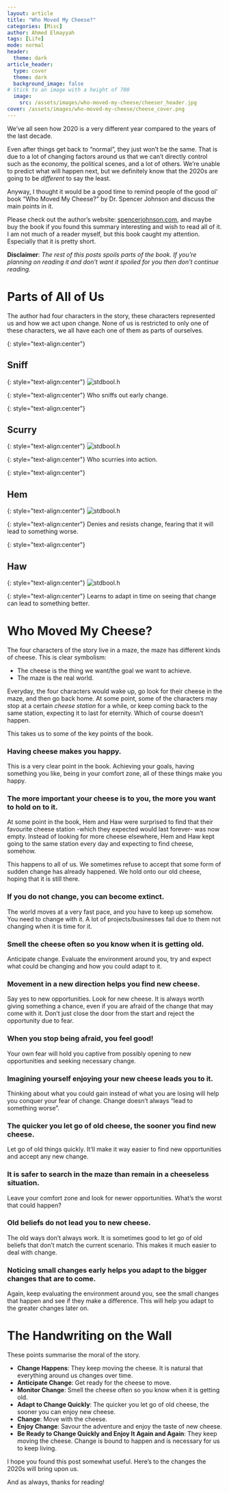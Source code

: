 ```yaml
---
layout: article
title: "Who Moved My Cheese?" 
categories: [Misc]
author: Ahmed Elmayyah
tags: [Life]
mode: normal 
header:
  theme: dark
article_header:
  type: cover 
  theme: dark
  background_image: false
# Stick to an image with a height of 700
  image:
    src: /assets/images/who-moved-my-cheese/cheeser_header.jpg
cover: /assets/images/who-moved-my-cheese/cheese_cover.png
---
```


We’ve all seen how 2020 is a very different year compared to the years of the last decade.

Even after things get back to “normal”, they just won’t be the same. That is due to a lot of changing factors around us that we can’t directly control such as the economy, the political scenes, and a lot of others. We’re unable to predict what will happen next, but we definitely know that the 2020s are going to be _different_ to say the least.

<!--more-->

Anyway, I thought it would be a good time to remind people of the good ol’ book “Who Moved My Cheese?” by Dr. Spencer Johnson and discuss the main points in it.

Please check out the author’s website: [spencerjohnson.com](http://spencerjohnson.com/), and maybe buy the book if you found this summary interesting and wish to read all of it.
I am not much of a reader myself, but this book caught my attention. Especially that it is pretty short.

**Disclaimer**: _The rest of this posts spoils parts of the book. If you’re planning on reading it and don’t want it spoiled for you then don’t continue reading._

# Parts of All of Us

The author had four characters in the story, these characters represented us and how we act upon change. None of us is restricted to only one of these characters, we all have each one of them as parts of ourselves.

{: style="text-align:center"}
## Sniff

{: style="text-align:center"}
![stdbool.h](/assets/images/who-moved-my-cheese/sniff.png)

{: style="text-align:center"}
Who sniffs out early change.

{: style="text-align:center"}
## Scurry

{: style="text-align:center"}
![stdbool.h](/assets/images/who-moved-my-cheese/scurry.png)

{: style="text-align:center"}
Who scurries into action.

{: style="text-align:center"}
## Hem 

{: style="text-align:center"}
![stdbool.h](/assets/images/who-moved-my-cheese/hem.png)

{: style="text-align:center"}
Denies and resists change, fearing that it will lead to something worse.

{: style="text-align:center"}
## Haw 

{: style="text-align:center"}
![stdbool.h](/assets/images/who-moved-my-cheese/haw.png)

{: style="text-align:center"}
Learns to adapt in time on seeing that change can lead to something better.


# Who Moved My Cheese?

The four characters of the story live in a maze, the maze has different kinds of cheese. This is clear symbolism:

- The cheese is the thing we want/the goal we want to achieve.
- The maze is the real world.

Everyday, the four characters would wake up, go look for their cheese in the maze, and then go back home. At some point, some of the characters may stop at a certain _cheese station_ for a while, or keep coming back to the same station, expecting it to last for eternity. Which of course doesn’t happen.

This takes us to some of the key points of the book.

### Having cheese makes you happy.

This is a very clear point in the book. Achieving your goals, having something you like, being in your comfort zone, all of these things make you happy.

### The more important your cheese is to you, the more you want to hold on to it.

At some point in the book, Hem and Haw were surprised to find that their favourite cheese station -which they expected would last forever- was now empty.
Instead of looking for more cheese elsewhere, Hem and Haw kept going to the same station every day and expecting to find cheese, somehow.

This happens to all of us. We sometimes refuse to accept that some form of sudden change has already happened. We hold onto our old cheese, hoping that it is still there.

### If you do not change, you can become extinct.

The world moves at a very fast pace, and you have to keep up somehow. You need to change with it. A lot of projects/businesses fail due to them not changing when it is time for it.

### Smell the cheese often so you know when it is getting old.

Anticipate change. Evaluate the environment around you, try and expect what could be changing and how you could adapt to it.

### Movement in a new direction helps you find new cheese.

Say yes to new opportunities. Look for new cheese. It is always worth giving something a chance, even if you are afraid of the change that may come with it. Don’t just close the door from the start and reject the opportunity due to fear.

### When you stop being afraid, you feel good!

Your own fear will hold you captive from possibly opening to new opportunities and seeking necessary change.

### Imagining yourself enjoying your new cheese leads you to it.

Thinking about what you could gain instead of what you are losing will help you conquer your fear of change. Change doesn’t always “lead to something worse”.

### The quicker you let go of old cheese, the sooner you find new cheese.

Let go of old things quickly. It’ll make it way easier to find new opportunities and accept any new change.

### It is safer to search in the maze than remain in a cheeseless situation.

Leave your comfort zone and look for newer opportunities. What’s the worst that could happen?

### Old beliefs do not lead you to new cheese.

The old ways don’t always work. It is sometimes good to let go of old beliefs that don’t match the current scenario. This makes it much easier to deal with change.

### Noticing small changes early helps you adapt to the bigger changes that are to come.

Again, keep evaluating the environment around you, see the small changes that happen and see if they make a difference. This will help you adapt to the greater changes later on.

# The Handwriting on the Wall

These points summarise the moral of the story.

- **Change Happens**: They keep moving the cheese. It is natural that everything around us changes over time.
- **Anticipate Change**: Get ready for the cheese to move.
- **Monitor Change**: Smell the cheese often so you know when it is getting old.
- **Adapt to Change Quickly**: The quicker you let go of old cheese, the sooner you can enjoy new cheese.
- **Change**: Move with the cheese.
- **Enjoy Change**: Savour the adventure and enjoy the taste of new cheese.
- **Be Ready to Change Quickly and Enjoy It Again and Again**: They keep moving the cheese. Change is bound to happen and is necessary for us to keep living.

I hope you found this post somewhat useful. Here’s to the changes the 2020s will bring upon us.

And as always, thanks for reading!
